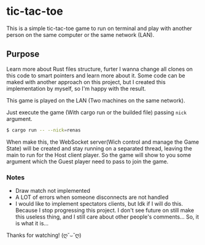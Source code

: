 # tic-tac-toe

This is a simple tic-tac-toe game to run on terminal and play with another person on the same computer or the same network (LAN).

## Purpose

Learn more about Rust files structure, furter I wanna change all clones on this code to smart pointers and learn more about it.
Some code can be maked with another approach on this project, but I created this implementation by myself, so I'm happy with the result.

This game is played on the LAN (Two machines on the same network).

Just execute the game (With cargo run or the builded file) passing `nick` argument.
```bash
$ cargo run -- --nick=renas
```

When make this, the WebSocket server(Wich control and manage the Game State) will be created and stay running on a separated thread, leaving the main to run for the Host client player.
So the game will show to you some argument which the Guest player need to pass to join the game.

### Notes
- Draw match not implemented
- A LOT of errors when someone disconnects are not handled
- I would like to implement spectators clients, but Idk if I will do this. Because I stop progressing this project. I don't see future on still make this useless thing, and I still care about other people's comments... So, it is what it is...

Thanks for watching! (ღ˘⌣˘ღ)
